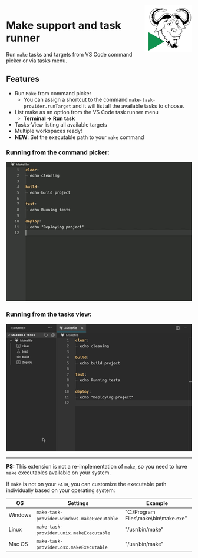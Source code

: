 <img src="images/make_provider.png" align="right" />

# Make support and task runner

Run `make` tasks and targets from VS Code command picker or via tasks menu.

## Features

- Run `Make` from command picker
  - You can assign a shortcut to the command `make-task-provider.runTarget` and it will list all the available tasks to choose.
- List make as an option from the VS Code task runner menu
  - **Terminal -> Run task**
- Tasks-View listing all available targets
- Multiple workspaces ready!
- **NEW**: Set the executable path to your `make` command

### Running from the command picker:

![command picker](images/command-picker.gif)

### Running from the tasks view:

![command picker](images/task-tree.gif)

---

**PS:** This extension is not a re-implementation of `make`, so you need to have `make` executables available on your system.

If `make` is not on your `PATH`, you can customize the executable path individually based on your operating system:

| OS      | Settings                                    | Example                                  |
| ------- | ------------------------------------------- | ---------------------------------------- |
| Windows | `make-task-provider.windows.makeExecutable` | "C:\\Program Files\\make\\bin\\make.exe" |
| Linux   | `make-task-provider.unix.makeExecutable`    | "/usr/bin/make"                          |
| Mac OS  | `make-task-provider.osx.makeExecutable`     | "/usr/bin/make"                          |
